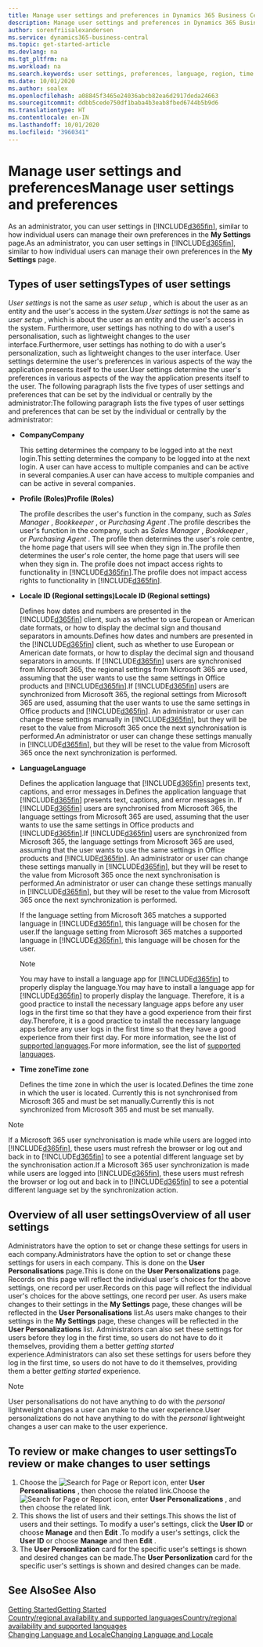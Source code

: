 ```yaml
---
title: Manage user settings and preferences in Dynamics 365 Business Central
description: Manage user settings and preferences in Dynamics 365 Business Central.
author: sorenfriisalexandersen
ms.service: dynamics365-business-central
ms.topic: get-started-article
ms.devlang: na
ms.tgt_pltfrm: na
ms.workload: na
ms.search.keywords: user settings, preferences, language, region, time zone, regional settings
ms.date: 10/01/2020
ms.author: soalex
ms.openlocfilehash: a08845f3465e24036abcb82ea6d2917deda24663
ms.sourcegitcommit: ddbb5cede750df1baba4b3eab8fbed6744b5b9d6
ms.translationtype: HT
ms.contentlocale: en-IN
ms.lasthandoff: 10/01/2020
ms.locfileid: "3960341"
---
```

# <a name="manage-user-settings-and-preferences"></a><span data-ttu-id="d99f2-103">Manage user settings and preferences</span><span class="sxs-lookup"><span data-stu-id="d99f2-103">Manage user settings and preferences</span></span>

<span data-ttu-id="d99f2-104">As an administrator, you can user settings in [!INCLUDE[d365fin](includes/d365fin_md.md)], similar to how individual users can manage their own preferences in the **My Settings** page.</span><span class="sxs-lookup"><span data-stu-id="d99f2-104">As an administrator, you can user settings in [!INCLUDE[d365fin](includes/d365fin_md.md)], similar to how individual users can manage their own preferences in the **My Settings** page.</span></span>  

## <a name="types-of-user-settings"></a><span data-ttu-id="d99f2-105">Types of user settings</span><span class="sxs-lookup"><span data-stu-id="d99f2-105">Types of user settings</span></span>

<span data-ttu-id="d99f2-106">*User settings* is not the same as *user setup* , which is about the user as an entity and the user's access in the system.</span><span class="sxs-lookup"><span data-stu-id="d99f2-106">*User settings* is not the same as *user setup* , which is about the user as an entity and the user's access in the system.</span></span> <span data-ttu-id="d99f2-107">Furthermore, user settings has nothing to do with a user's personalisation, such as lightweight changes to the user interface.</span><span class="sxs-lookup"><span data-stu-id="d99f2-107">Furthermore, user settings has nothing to do with a user's personalization, such as lightweight changes to the user interface.</span></span> <span data-ttu-id="d99f2-108">User settings determine the user's preferences in various aspects of the way the application presents itself to the user.</span><span class="sxs-lookup"><span data-stu-id="d99f2-108">User settings determine the user's preferences in various aspects of the way the application presents itself to the user.</span></span> <span data-ttu-id="d99f2-109">The following paragraph lists the five types of user settings and preferences that can be set by the individual or centrally by the administrator:</span><span class="sxs-lookup"><span data-stu-id="d99f2-109">The following paragraph lists the five types of user settings and preferences that can be set by the individual or centrally by the administrator:</span></span>

- <span data-ttu-id="d99f2-110">**Company**</span><span class="sxs-lookup"><span data-stu-id="d99f2-110">**Company**</span></span>  

  <span data-ttu-id="d99f2-111">This setting determines the company to be logged into at the next login.</span><span class="sxs-lookup"><span data-stu-id="d99f2-111">This setting determines the company to be logged into at the next login.</span></span> <span data-ttu-id="d99f2-112">A user can have access to multiple companies and can be active in several companies.</span><span class="sxs-lookup"><span data-stu-id="d99f2-112">A user can have access to multiple companies and can be active in several companies.</span></span>

- <span data-ttu-id="d99f2-113">**Profile (Roles)**</span><span class="sxs-lookup"><span data-stu-id="d99f2-113">**Profile (Roles)**</span></span>  

  <span data-ttu-id="d99f2-114">The profile describes the user's function in the company, such as *Sales Manager* , *Bookkeeper* , or *Purchasing Agent* .</span><span class="sxs-lookup"><span data-stu-id="d99f2-114">The profile describes the user's function in the company, such as *Sales Manager* , *Bookkeeper* , or *Purchasing Agent* .</span></span> <span data-ttu-id="d99f2-115">The profile then determines the user's role centre, the home page that users will see when they sign in.</span><span class="sxs-lookup"><span data-stu-id="d99f2-115">The profile then determines the user's role center, the home page that users will see when they sign in.</span></span> <span data-ttu-id="d99f2-116">The profile does not impact access rights to functionality in [!INCLUDE[d365fin](includes/d365fin_md.md)].</span><span class="sxs-lookup"><span data-stu-id="d99f2-116">The profile does not impact access rights to functionality in [!INCLUDE[d365fin](includes/d365fin_md.md)].</span></span>  

- <span data-ttu-id="d99f2-117">**Locale ID (Regional settings)**</span><span class="sxs-lookup"><span data-stu-id="d99f2-117">**Locale ID (Regional settings)**</span></span>  

  <span data-ttu-id="d99f2-118">Defines how dates and numbers are presented in the [!INCLUDE[d365fin](includes/d365fin_md.md)] client, such as whether to use European or American date formats, or how to display the decimal sign and thousand separators in amounts.</span><span class="sxs-lookup"><span data-stu-id="d99f2-118">Defines how dates and numbers are presented in the [!INCLUDE[d365fin](includes/d365fin_md.md)] client, such as whether to use European or American date formats, or how to display the decimal sign and thousand separators in amounts.</span></span> <span data-ttu-id="d99f2-119">If [!INCLUDE[d365fin](includes/d365fin_md.md)] users are synchronised from Microsoft 365, the regional settings from Microsoft 365 are used, assuming that the user wants to use the same settings in Office products and [!INCLUDE[d365fin](includes/d365fin_md.md)].</span><span class="sxs-lookup"><span data-stu-id="d99f2-119">If [!INCLUDE[d365fin](includes/d365fin_md.md)] users are synchronized from Microsoft 365, the regional settings from Microsoft 365 are used, assuming that the user wants to use the same settings in Office products and [!INCLUDE[d365fin](includes/d365fin_md.md)].</span></span> <span data-ttu-id="d99f2-120">An administrator or user can change these settings manually in [!INCLUDE[d365fin](includes/d365fin_md.md)], but they will be reset to the value from Microsoft 365 once the next synchronisation is performed.</span><span class="sxs-lookup"><span data-stu-id="d99f2-120">An administrator or user can change these settings manually in [!INCLUDE[d365fin](includes/d365fin_md.md)], but they will be reset to the value from Microsoft 365 once the next synchronization is performed.</span></span>

- <span data-ttu-id="d99f2-121">**Language**</span><span class="sxs-lookup"><span data-stu-id="d99f2-121">**Language**</span></span>  

  <span data-ttu-id="d99f2-122">Defines the application language that [!INCLUDE[d365fin](includes/d365fin_md.md)] presents text, captions, and error messages in.</span><span class="sxs-lookup"><span data-stu-id="d99f2-122">Defines the application language that [!INCLUDE[d365fin](includes/d365fin_md.md)] presents text, captions, and error messages in.</span></span> <span data-ttu-id="d99f2-123">If [!INCLUDE[d365fin](includes/d365fin_md.md)] users are synchronised from Microsoft 365, the language settings from Microsoft 365 are used, assuming that the user wants to use the same settings in Office products and [!INCLUDE[d365fin](includes/d365fin_md.md)].</span><span class="sxs-lookup"><span data-stu-id="d99f2-123">If [!INCLUDE[d365fin](includes/d365fin_md.md)] users are synchronized from Microsoft 365, the language settings from Microsoft 365 are used, assuming that the user wants to use the same settings in Office products and [!INCLUDE[d365fin](includes/d365fin_md.md)].</span></span> <span data-ttu-id="d99f2-124">An administrator or user can change these settings manually in [!INCLUDE[d365fin](includes/d365fin_md.md)], but they will be reset to the value from Microsoft 365 once the next synchronisation is performed.</span><span class="sxs-lookup"><span data-stu-id="d99f2-124">An administrator or user can change these settings manually in [!INCLUDE[d365fin](includes/d365fin_md.md)], but they will be reset to the value from Microsoft 365 once the next synchronization is performed.</span></span>

  <span data-ttu-id="d99f2-125">If the language setting from Microsoft 365 matches a supported language in [!INCLUDE[d365fin](includes/d365fin_md.md)], this language will be chosen for the user.</span><span class="sxs-lookup"><span data-stu-id="d99f2-125">If the language setting from Microsoft 365 matches a supported language in [!INCLUDE[d365fin](includes/d365fin_md.md)], this language will be chosen for the user.</span></span>  

  > [!NOTE]
  > <span data-ttu-id="d99f2-126">You may have to install a language app for [!INCLUDE[d365fin](includes/d365fin_md.md)] to properly display the language.</span><span class="sxs-lookup"><span data-stu-id="d99f2-126">You may have to install a language app for [!INCLUDE[d365fin](includes/d365fin_md.md)] to properly display the language.</span></span> <span data-ttu-id="d99f2-127">Therefore, it is a good practice to install the necessary language apps before any user logs in the first time so that they have a good experience from their first day.</span><span class="sxs-lookup"><span data-stu-id="d99f2-127">Therefore, it is a good practice to install the necessary language apps before any user logs in the first time so that they have a good experience from their first day.</span></span> <span data-ttu-id="d99f2-128">For more information, see the list of [supported languages](/dynamics365/business-central/dev-itpro/compliance/apptest-countries-and-translations).</span><span class="sxs-lookup"><span data-stu-id="d99f2-128">For more information, see the list of [supported languages](/dynamics365/business-central/dev-itpro/compliance/apptest-countries-and-translations).</span></span>  
  
- <span data-ttu-id="d99f2-129">**Time zone**</span><span class="sxs-lookup"><span data-stu-id="d99f2-129">**Time zone**</span></span>  

  <span data-ttu-id="d99f2-130">Defines the time zone in which the user is located.</span><span class="sxs-lookup"><span data-stu-id="d99f2-130">Defines the time zone in which the user is located.</span></span> <span data-ttu-id="d99f2-131">Currently this is not synchronised from Microsoft 365 and must be set manually.</span><span class="sxs-lookup"><span data-stu-id="d99f2-131">Currently this is not synchronized from Microsoft 365 and must be set manually.</span></span>  

> [!NOTE]
> <span data-ttu-id="d99f2-132">If a Microsoft 365 user synchronisation is made while users are logged into [!INCLUDE[d365fin](includes/d365fin_md.md)], these users must refresh the browser or log out and back in to [!INCLUDE[d365fin](includes/d365fin_md.md)] to see a potential different language set by the synchronisation action.</span><span class="sxs-lookup"><span data-stu-id="d99f2-132">If a Microsoft 365 user synchronization is made while users are logged into [!INCLUDE[d365fin](includes/d365fin_md.md)], these users must refresh the browser or log out and back in to [!INCLUDE[d365fin](includes/d365fin_md.md)] to see a potential different language set by the synchronization action.</span></span>

## <a name="overview-of-all-user-settings"></a><span data-ttu-id="d99f2-133">Overview of all user settings</span><span class="sxs-lookup"><span data-stu-id="d99f2-133">Overview of all user settings</span></span>

<span data-ttu-id="d99f2-134">Administrators have the option to set or change these settings for users in each company.</span><span class="sxs-lookup"><span data-stu-id="d99f2-134">Administrators have the option to set or change these settings for users in each company.</span></span> <span data-ttu-id="d99f2-135">This is done on the **User Personalisations** page.</span><span class="sxs-lookup"><span data-stu-id="d99f2-135">This is done on the **User Personalizations** page.</span></span> <span data-ttu-id="d99f2-136">Records on this page will reflect the individual user's choices for the above settings, one record per user.</span><span class="sxs-lookup"><span data-stu-id="d99f2-136">Records on this page will reflect the individual user's choices for the above settings, one record per user.</span></span> <span data-ttu-id="d99f2-137">As users make changes to their settings in the **My Settings** page, these changes will be reflected in the **User Personalisations** list.</span><span class="sxs-lookup"><span data-stu-id="d99f2-137">As users make changes to their settings in the **My Settings** page, these changes will be reflected in the **User Personalizations** list.</span></span> <span data-ttu-id="d99f2-138">Administrators can also set these settings for users before they log in the first time, so users do not have to do it themselves, providing them a better *getting started* experience.</span><span class="sxs-lookup"><span data-stu-id="d99f2-138">Administrators can also set these settings for users before they log in the first time, so users do not have to do it themselves, providing them a better *getting started* experience.</span></span>

> [!NOTE]
> <span data-ttu-id="d99f2-139">User personalisations do not have anything to do with the *personal* lightweight changes a user can make to the user experience.</span><span class="sxs-lookup"><span data-stu-id="d99f2-139">User personalizations do not have anything to do with the *personal* lightweight changes a user can make to the user experience.</span></span>

## <a name="to-review-or-make-changes-to-user-settings"></a><span data-ttu-id="d99f2-140">To review or make changes to user settings</span><span class="sxs-lookup"><span data-stu-id="d99f2-140">To review or make changes to user settings</span></span>

1. <span data-ttu-id="d99f2-141">Choose the ![Search for Page or Report](media/ui-search/search_small.png "Search for Page or Report icon") icon, enter **User Personalisations** , then choose the related link.</span><span class="sxs-lookup"><span data-stu-id="d99f2-141">Choose the ![Search for Page or Report](media/ui-search/search_small.png "Search for Page or Report icon") icon, enter **User Personalizations** , and then choose the related link.</span></span>
2. <span data-ttu-id="d99f2-142">This shows the list of users and their settings.</span><span class="sxs-lookup"><span data-stu-id="d99f2-142">This shows the list of users and their settings.</span></span> <span data-ttu-id="d99f2-143">To modify a user's settings, click the **User ID** or choose **Manage** and then **Edit** .</span><span class="sxs-lookup"><span data-stu-id="d99f2-143">To modify a user's settings, click the **User ID** or choose **Manage** and then **Edit** .</span></span>
3. <span data-ttu-id="d99f2-144">The **User Personlization** card for the specific user's settings is shown and desired changes can be made.</span><span class="sxs-lookup"><span data-stu-id="d99f2-144">The **User Personlization** card for the specific user's settings is shown and desired changes can be made.</span></span>  

## <a name="see-also"></a><span data-ttu-id="d99f2-145">See Also</span><span class="sxs-lookup"><span data-stu-id="d99f2-145">See Also</span></span>

[<span data-ttu-id="d99f2-146">Getting Started</span><span class="sxs-lookup"><span data-stu-id="d99f2-146">Getting Started</span></span>](product-get-started.md)  
[<span data-ttu-id="d99f2-147">Country/regional availability and supported languages</span><span class="sxs-lookup"><span data-stu-id="d99f2-147">Country/regional availability and supported languages</span></span>](/dynamics365/business-central/dev-itpro/compliance/apptest-countries-and-translations)  
[<span data-ttu-id="d99f2-148">Changing Language and Locale</span><span class="sxs-lookup"><span data-stu-id="d99f2-148">Changing Language and Locale</span></span>](about-locale-language.md)  
